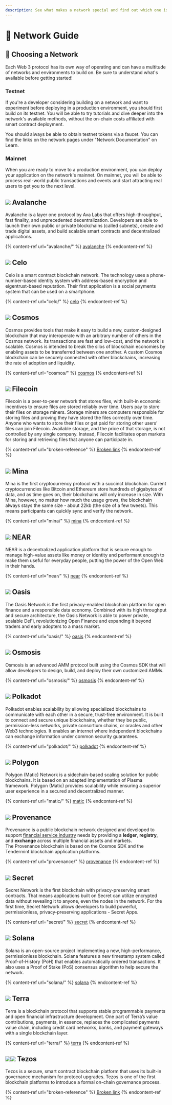 ```yaml
---
description: See what makes a network special and find out which one is a good fit for you
---
```


# 🔭 Network Guide

## 📍 Choosing a Network

Each Web 3 protocol has its own way of operating and can have a multitude of networks and environments to build on. Be sure to understand what's available before getting started!

### Testnet

If you're a developer considering building on a network and want to experiment before deploying in a production environment, you should first build on its testnet. You will be able to try tutorials and dive deeper into the network's available methods, without the on-chain costs affiliated with smart contract deployment.

You should always be able to obtain testnet tokens via a faucet. You can find the links on the network pages under "Network Documentation" on Learn.

### Mainnet

When you are ready to move to a production environment, you can deploy your application on the network's mainnet. On mainnet, you will be able to process real-world public transactions and events and start attracting real users to get you to the next level.

## ![](../.gitbook/assets/avalanche\_token\_round-300x300.png) Avalanche

Avalanche is a layer one protocol by Ava Labs that offers high-throughput, fast finality, and unprecedented decentralization. Developers are able to launch their own public or private blockchains (called subnets), create and trade digital assets, and build scalable smart contracts and decentralized applications.

{% content-ref url="avalanche/" %}
[avalanche](avalanche/)
{% endcontent-ref %}

## ![](<../.gitbook/assets/37552875 (2) (2) (2) (2) (2) (2) (2) (2) (2) (2) (2) (2) (2) (6).png>) Celo

Celo is a smart contract blockchain network. The technology uses a phone-number-based identity system with address-based encryption and eigentrust-based reputation. Their first application is a social payments system that can be used on a smartphone.

{% content-ref url="celo/" %}
[celo](celo/)
{% endcontent-ref %}

## ![](../.gitbook/assets/rsz\_1cosmoslogo\_1.png) Cosmos

Cosmos provides tools that make it easy to build a new, custom-designed blockchain that may interoperate with an arbitrary number of others in the Cosmos network. Its transactions are fast and low-cost, and the network is scalable. Cosmos is intended to break the silos of blockchain economies by enabling assets to be transferred between one another. A custom Cosmos blockchain can be securely connected with other blockchains, increasing the rate of adoption and liquidity.

{% content-ref url="cosmos/" %}
[cosmos](cosmos/)
{% endcontent-ref %}

## ![](../.gitbook/assets/Filecoin\_Logo.png) Filecoin

Filecoin is a peer-to-peer network that stores files, with built-in economic incentives to ensure files are stored reliably over time. Users pay to store their files on storage miners. Storage miners are computers responsible for storing files and proving they have stored the files correctly over time. Anyone who wants to store their files or get paid for storing other users’ files can join Filecoin. Available storage, and the price of that storage, is not controlled by any single company. Instead, Filecoin facilitates open markets for storing and retrieving files that anyone can participate in.

{% content-ref url="broken-reference" %}
[Broken link](broken-reference)
{% endcontent-ref %}

## ![](../.gitbook/assets/1\_Gc0Dp8vfVm6BwwN51NUqEw.png) Mina

Mina is the first cryptocurrency protocol with a succinct blockchain. Current cryptocurrencies like Bitcoin and Ethereum store hundreds of gigabytes of data, and as time goes on, their blockchains will only increase in size. With Mina, however, no matter how much the usage grows, the blockchain always stays the same size - about 22kb (the size of a few tweets). This means participants can quickly sync and verify the network.

{% content-ref url="mina/" %}
[mina](mina/)
{% endcontent-ref %}

## ![](../.gitbook/assets/tnear\_icon\_1.png) NEAR

NEAR is a decentralized application platform that is secure enough to manage high-value assets like money or identity and performant enough to make them useful for everyday people, putting the power of the Open Web in their hands.

{% content-ref url="near/" %}
[near](near/)
{% endcontent-ref %}

## ![](<../.gitbook/assets/output-onlinepngtools (3).png>) Oasis

The Oasis Network is the first privacy-enabled blockchain platform for open finance and a responsible data economy. Combined with its high throughput and secure architecture, the Oasis Network is able to power private, scalable DeFi, revolutionizing Open Finance and expanding it beyond traders and early adopters to a mass market.

{% content-ref url="oasis/" %}
[oasis](oasis/)
{% endcontent-ref %}

## ![](../.gitbook/assets/osmo.png) Osmosis

Osmosis is an advanced AMM protocol built using the Cosmos SDK that will allow developers to design, build, and deploy their own customized AMMs.

{% content-ref url="osmosis/" %}
[osmosis](osmosis/)
{% endcontent-ref %}

## ![](../.gitbook/assets/4129.png) Polkadot

Polkadot enables scalability by allowing specialized blockchains to communicate with each other in a secure, trust-free environment. It is built to connect and secure unique blockchains, whether they be public, permission-less networks, private consortium chains, or oracles and other Web3 technologies. It enables an internet where independent blockchains can exchange information under common security guarantees.

{% content-ref url="polkadot/" %}
[polkadot](polkadot/)
{% endcontent-ref %}

## ![](../.gitbook/assets/polygon.png) Polygon

Polygon (Matic) Network is a sidechain-based scaling solution for public blockchains. It is based on an adapted implementation of Plasma framework. Polygon (Matic) provides scalability while ensuring a superior user experience in a secured and decentralized manner.

{% content-ref url="matic/" %}
[matic](matic/)
{% endcontent-ref %}

## ![](../.gitbook/assets/Provenance.jpg) Provenance

Provenance is a public blockchain network designed and developed to support [financial service industry](https://docs.provenance.io/ecosystem/financial-services-blockchain) needs by providing a **ledger**, **registry**, and **exchange** across multiple financial assets and markets. \
The Provenance blockchain is based on the Cosmos SDK and the Tendermint blockchain application platforms.

{% content-ref url="provenance/" %}
[provenance](provenance/)
{% endcontent-ref %}

## ![](../.gitbook/assets/logo1.png) Secret

Secret Network is the first blockchain with privacy-preserving smart contracts. That means applications built on Secret can utilize encrypted data without revealing it to anyone, even the nodes in the network. For the first time, Secret Network allows developers to build powerful, permissionless, privacy-preserving applications - Secret Apps.

{% content-ref url="secret/" %}
[secret](secret/)
{% endcontent-ref %}

## ![](<../.gitbook/assets/solana (2) (2) (2) (2) (1) (2) (2) (2) (2) (2) (1) (3).png>) Solana

Solana is an open-source project implementing a new, high-performance, permissionless blockchain. Solana features a new timestamp system called Proof-of-History (PoH) that enables automatically ordered transactions. It also uses a Proof of Stake (PoS) consensus algorithm to help secure the network.

{% content-ref url="solana/" %}
[solana](solana/)
{% endcontent-ref %}

## ![](<../.gitbook/assets/rsz\_terra-logo (2) (2) (2) (2) (2) (2) (2) (2) (2) (2) (2) (1) (2).jpg>) Terra

Terra is a blockchain protocol that supports stable programmable payments and open financial infrastructure development. One part of Terra’s value contributions, payments, in essence, replaces the complicated payments value chain, including credit card networks, banks, and payment gateways with a single blockchain layer.

{% content-ref url="terra/" %}
[terra](terra/)
{% endcontent-ref %}

## ![](https://github.com/figment-networks/datahub-learn/tree/09569d196cdea95621779187e595ce39c3890190/.gitbook/assets/2011.png)![](<../.gitbook/assets/2011 (2) (3) (4).png>) Tezos

Tezos is a secure, smart contract blockchain platform that uses its built-in governance mechanism for protocol upgrades. Tezos is one of the first blockchain platforms to introduce a formal on-chain governance process.

{% content-ref url="broken-reference" %}
[Broken link](broken-reference)
{% endcontent-ref %}
